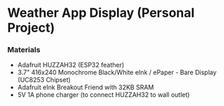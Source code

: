 # Weather App Display (Personal Project) 

### Materials
- Adafruit HUZZAH32 (ESP32 feather)
- 3.7" 416x240 Monochrome Black/White eInk / ePaper - Bare Display (UC8253 Chipset)
- Adafruit eInk Breakout Friend with 32KB SRAM
- 5V 1A phone charger (to connect HUZZAH32 to wall outlet)

